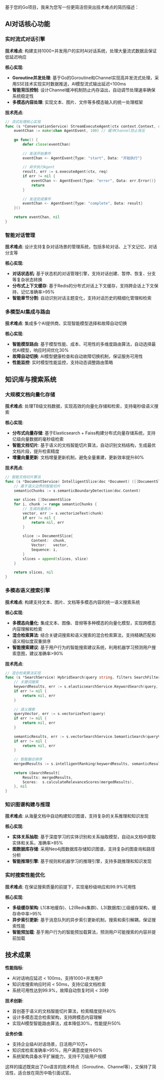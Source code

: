 基于您的Go项目，我来为您写一份更简洁但突出技术难点的简历描述：

## AI对话核心功能

### 实时流式对话引擎
**技术难点**: 构建支持1000+并发用户的实时AI对话系统，处理大量流式数据且保证低延迟响应

**核心实现**:
- **Goroutine并发处理**: 基于Go的Goroutine和Channel实现高并发流式处理，采用SSE技术实现实时数据推送，AI模型流式输出延迟<100ms
- **智能背压控制**: 设计Channel缓冲机制防止内存溢出，自动调节处理速率确保系统稳定性
- **多模态内容处理**: 实现文本、图片、文件等多模态输入的统一处理框架

**技术亮点**:
```go
// 流式处理核心实现
func (s *ConversationService) StreamExecuteAgent(ctx context.Context, req *AgentRunRequest) (<-chan AgentEvent, error) {
    eventChan := make(chan AgentEvent, 100) // 缓冲Channel防止背压
    
    go func() {
        defer close(eventChan)
        
        // 发送开始事件
        eventChan <- AgentEvent{Type: "start", Data: "开始执行"}
        
        // 异步执行Agent
        result, err := s.executeAgent(ctx, req)
        if err != nil {
            eventChan <- AgentEvent{Type: "error", Data: err.Error()}
            return
        }
        
        // 发送完成事件
        eventChan <- AgentEvent{Type: "complete", Data: result}
    }()
    
    return eventChan, nil
}
```

### 智能对话管理
**技术难点**: 设计支持复杂对话场景的管理系统，包括多轮对话、上下文记忆、对话分支等

**核心实现**:
- **对话状态机**: 基于状态机的对话管理引擎，支持对话创建、暂停、恢复、分支等复杂状态转换
- **分布式上下文缓存**: 基于Redis的分布式对话上下文缓存，支持跨会话上下文保持，记忆准确率>95%
- **智能章节分割**: 自动识别对话主题变化，支持对话历史的精细化管理和检索

### 多模型AI集成与路由
**技术难点**: 集成多个AI提供商，实现智能模型选择和故障自动切换

**核心实现**:
- **智能模型路由**: 基于模型性能、成本、可用性的多维度路由算法，自动选择最优AI模型，响应时间优化30%
- **故障自动切换**: AI模型健康检查和自动故障切换机制，保证服务可用性
- **性能监控**: 实时模型性能监控，支持动态调整路由策略

## 知识库与搜索系统

### 大规模文档向量化存储
**技术难点**: 处理TB级文档数据，实现高效的向量化存储和检索，支持毫秒级语义搜索

**核心实现**:
- **分布式向量存储**: 基于Elasticsearch + Faiss构建分布式向量存储系统，支持亿级向量数据的毫秒级检索
- **智能文档切片**: 基于语义的文档智能切片算法，自动识别文档结构，生成最优文档片段，提升检索精度
- **增量向量更新**: 文档增量更新机制，避免全量重建，更新效率提升80%

**技术亮点**:
```go
// 智能文档切片算法
func (s *DocumentService) IntelligentSlice(doc *Document) ([]DocumentSlice, error) {
    // 基于语义边界的智能切片
    semanticChunks := s.semanticBoundaryDetection(doc.Content)
    
    var slices []DocumentSlice
    for i, chunk := range semanticChunks {
        // 生成向量表示
        vector, err := s.vectorizeText(chunk)
        if err != nil {
            return nil, err
        }
        
        slice := DocumentSlice{
            Content:  chunk,
            Vector:   vector,
            Sequence: i,
        }
        slices = append(slices, slice)
    }
    
    return slices, nil
}
```

### 多模态语义搜索引擎
**技术难点**: 构建支持文本、图片、文档等多模态内容的统一语义搜索系统

**核心实现**:
- **多模态向量化**: 集成文本、图像、音频等多种模态的向量化模型，实现跨模态内容理解和检索
- **混合检索算法**: 结合关键词搜索和语义搜索的混合检索算法，支持精确匹配和语义相似度双重排序
- **智能搜索建议**: 基于用户行为的智能搜索建议系统，利用机器学习预测用户搜索意图，建议准确率>90%

**技术亮点**:
```go
// 混合检索算法实现
func (s *SearchService) HybridSearch(query string, filters SearchFilters) (*SearchResult, error) {
    // 关键词搜索
    keywordResults, err := s.elasticsearchService.KeywordSearch(query, filters)
    if err != nil {
        return nil, err
    }
    
    // 语义搜索
    queryVector, err := s.vectorizeText(query)
    if err != nil {
        return nil, err
    }
    
    semanticResults, err := s.vectorSearchService.SemanticSearch(queryVector, filters)
    if err != nil {
        return nil, err
    }
    
    // 智能融合排序
    mergedResults := s.intelligentRanking(keywordResults, semanticResults, query)
    
    return &SearchResult{
        Results: mergedResults,
        Scores:  s.calculateRelevanceScores(mergedResults),
    }, nil
}
```

### 知识图谱构建与推理
**技术难点**: 从海量文档中自动构建知识图谱，支持复杂的关系推理和知识发现

**核心实现**:
- **实体关系抽取**: 基于深度学习的实体识别和关系抽取模型，自动从文档中提取实体和关系，准确率>85%
- **图数据库存储**: 采用Neo4j图数据库存储知识图谱，支持复杂的图查询和路径分析
- **智能推理引擎**: 基于规则和机器学习的推理引擎，支持多跳推理和知识发现

### 实时搜索性能优化
**技术难点**: 在保证搜索质量的前提下，实现毫秒级响应和99.9%可用性

**核心实现**:
- **多级缓存架构**: L1(本地缓存)、L2(Redis集群)、L3(数据库)三级缓存架构，缓存命中率>95%
- **异步索引更新**: 基于消息队列的异步索引更新机制，搜索和索引解耦，保证搜索性能
- **智能预加载**: 基于用户行为的智能预加载算法，预测用户可能搜索的内容并提前加载

## 技术成果

**性能指标**:
- AI对话响应延迟 < 100ms，支持1000+并发用户
- 知识库搜索响应时间 < 50ms，支持亿级文档检索
- 系统可用性达到99.9%，故障自动恢复时间 < 30秒

**技术创新**:
- 首创基于语义的文档智能切片算法，检索精度提升40%
- 设计多模态混合检索架构，支持跨模态内容理解
- 实现AI模型智能路由算法，成本降低30%，性能提升50%

**业务价值**:
- 支持企业级AI对话场景，日活用户10万+
- 知识库检索准确率>95%，用户满意度提升60%
- 系统架构具备水平扩展能力，支持千万级用户规模

这样的描述既突出了Go语言的技术特点（Goroutine、Channel等），又保持了简洁性，适合放在简历中吸引面试官。
